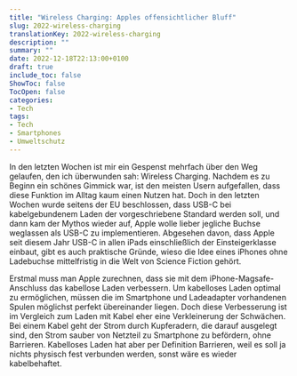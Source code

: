 ```yaml
---
title: "Wireless Charging: Apples offensichtlicher Bluff"
slug: 2022-wireless-charging
translationKey: 2022-wireless-charging
description: ""
summary: ""
date: 2022-12-18T22:13:00+0100
draft: true
include_toc: false
ShowToc: false
TocOpen: false
categories:
- Tech
tags:
- Tech
- Smartphones
- Umweltschutz
---
```


In den letzten Wochen ist mir ein Gespenst mehrfach über den Weg gelaufen, den ich überwunden sah: Wireless Charging. Nachdem es zu Beginn ein schönes Gimmick war, ist den meisten Usern aufgefallen, dass diese Funktion im Alltag kaum einen Nutzen hat. Doch in den letzten Wochen wurde seitens der EU beschlossen, dass USB-C bei kabelgebundenem Laden der vorgeschriebene Standard werden soll, und dann kam der Mythos wieder auf, Apple wolle lieber jegliche Buchse weglassen als USB-C zu implementieren. Abgesehen davon, dass Apple seit diesem Jahr USB-C in allen iPads einschließlich der Einsteigerklasse einbaut, gibt es auch praktische Gründe, wieso die Idee eines iPhones ohne Ladebuchse mittelfristig in die Welt von Science Fiction gehört.

Erstmal muss man Apple zurechnen, dass sie mit dem iPhone-Magsafe-Anschluss das kabellose Laden verbessern. Um kabelloses Laden optimal zu ermöglichen, müssen die im Smartphone und Ladeadapter vorhandenen Spulen möglichst perfekt übereinander liegen. Doch diese Verbesserung ist im Vergleich zum Laden mit Kabel eher eine Verkleinerung der Schwächen. Bei einem Kabel geht der Strom durch Kupferadern, die darauf ausgelegt sind, den Strom sauber von Netzteil zu Smartphone zu befördern, ohne Barrieren. Kabelloses Laden hat aber per Definition Barrieren, weil es soll ja nichts physisch fest verbunden werden, sonst wäre es wieder kabelbehaftet.
